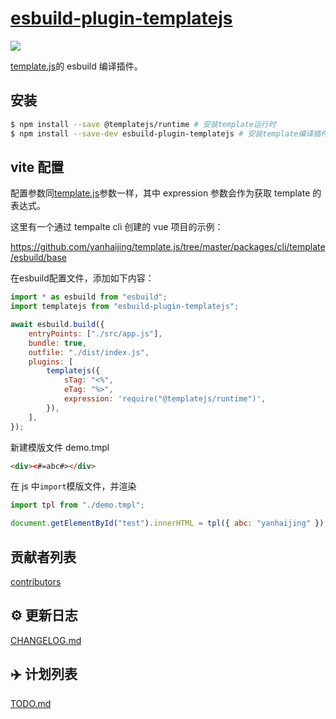 # [esbuild-plugin-templatejs](https://github.com/yanhaijing/template.js/blob/master/packages/esbuild-plugin-templatejs)

[![](https://img.shields.io/badge/Powered%20by-jslib%20base-brightgreen.svg)](https://github.com/yanhaijing/jslib-base)

[template.js](https://github.com/yanhaijing/template.js)的 esbuild 编译插件。

## 安装

```bash
$ npm install --save @templatejs/runtime # 安装template运行时
$ npm install --save-dev esbuild-plugin-templatejs # 安装template编译插件
```

## vite 配置

配置参数同[template.js](https://github.com/yanhaijing/template.js/blob/master/doc/api.md#templateconfig)参数一样，其中 expression 参数会作为获取 template 的表达式。

这里有一个通过 tempalte cli 创建的 vue 项目的示例：

https://github.com/yanhaijing/template.js/tree/master/packages/cli/template/esbuild/base

在esbuild配置文件，添加如下内容：

```js
import * as esbuild from "esbuild";
import templatejs from "esbuild-plugin-templatejs";

await esbuild.build({
    entryPoints: ["./src/app.js"],
    bundle: true,
    outfile: "./dist/index.js",
    plugins: [
        templatejs({
            sTag: "<%",
            eTag: "%>",
            expression: 'require("@templatejs/runtime")',
        }),
    ],
});
```

新建模版文件 demo.tmpl

```html
<div><#=abc#></div>
```

在 js 中`import`模版文件，并渲染

```js
import tpl from "./demo.tmpl";

document.getElementById("test").innerHTML = tpl({ abc: "yanhaijing" });
```


## 贡献者列表

[contributors](https://github.com/yanhaijing/template.js/graphs/contributors)

## :gear: 更新日志

[CHANGELOG.md](https://github.com/yanhaijing/template.js/blob/master/CHANGELOG.md)

## :airplane: 计划列表

[TODO.md](https://github.com/yanhaijing/template.js/blob/master/TODO.md)
